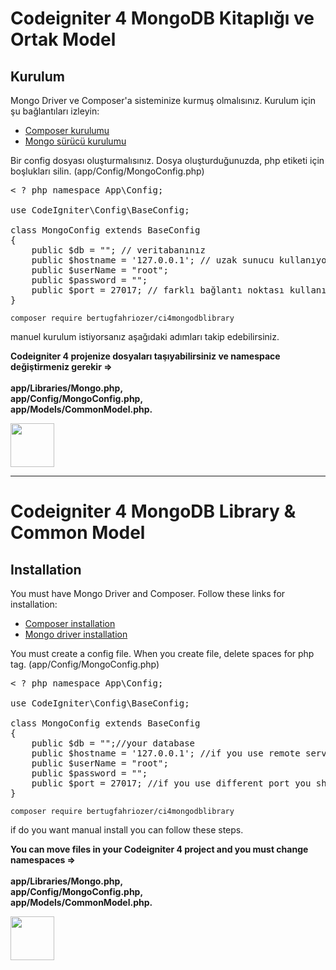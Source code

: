 # Codeigniter 4 MongoDB Kitaplığı ve Ortak Model

## Kurulum

Mongo Driver ve Composer'a sisteminize kurmuş olmalısınız. Kurulum için şu bağlantıları izleyin:

<ul>
<li><a href="https://getcomposer.org/doc/00-intro.md#installation-linux-unix-macos">Composer kurulumu</a></li>
<li><a href="https://www.php.net/manual/en/mongo.installation.php">Mongo sürücü kurulumu</a></li>
</ul>

Bir config dosyası oluşturmalısınız. Dosya oluşturduğunuzda, php etiketi için boşlukları silin. (app/Config/MongoConfig.php)

<pre>
< ? php namespace App\Config;

use CodeIgniter\Config\BaseConfig;

class MongoConfig extends BaseConfig
{
    public $db = ""; // veritabanınız
    public $hostname = '127.0.0.1'; // uzak sunucu kullanıyorsanız, host adresini değiştirmelisiniz
    public $userName = "root";
    public $password = "";
    public $port = 27017; // farklı bağlantı noktası kullanıyorsanız bağlantı noktası adresini değiştirmelisiniz
}
</pre>

<code>composer require bertugfahriozer/ci4mongodblibrary</code>

manuel kurulum istiyorsanız aşağıdaki adımları takip edebilirsiniz.

**Codeigniter 4 projenize dosyaları taşıyabilirsiniz ve namespace değiştirmeniz gerekir =><br><br>app/Libraries/Mongo.php,<br>app/Config/MongoConfig.php,<br>app/Models/CommonModel.php.**

<a href="https://www.bynogame.com/destekle/bertugfahriozer-wwwyoutubecomchannelUCnw4Gyax5OAx6d4DtiNh_gw"><img src="https://bertugfahriozer.com/assets/images/gallery/BMC-logowordmark-Black.jpg" height="70"></a>
<hr>

# Codeigniter 4 MongoDB Library & Common Model

## Installation
You must have Mongo Driver and Composer. Follow these links for installation:

<ul>
<li><a href="https://getcomposer.org/doc/00-intro.md#installation-linux-unix-macos">Composer installation</a></li>
<li><a href="https://www.php.net/manual/en/mongo.installation.php">Mongo driver installation</a></li>
</ul>

You must create a config file. When you create file, delete spaces for php tag. (app/Config/MongoConfig.php)

<pre>
< ? php namespace App\Config;

use CodeIgniter\Config\BaseConfig;

class MongoConfig extends BaseConfig
{
    public $db = "";//your database
    public $hostname = '127.0.0.1'; //if you use remote server you should change host address
    public $userName = "root";
    public $password = "";
    public $port = 27017; //if you use different port you should change port address
}
</pre>

<code>composer require bertugfahriozer/ci4mongodblibrary</code>

if do you want manual install you can follow these steps.

**You can move files in your Codeigniter 4 project and you must change namespaces => <br><br> app/Libraries/Mongo.php,<br>app/Config/MongoConfig.php,<br>app/Models/CommonModel.php.**

<a href="https://www.bynogame.com/destekle/bertugfahriozer-wwwyoutubecomchannelUCnw4Gyax5OAx6d4DtiNh_gw"><img src="https://bertugfahriozer.com/assets/images/gallery/BMC-logowordmark-Black.jpg" height="70"></a>
